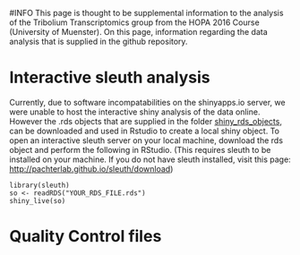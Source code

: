 #INFO
This page is thought to be supplemental information to the analysis of the Tribolium Transcriptomics group from the HOPA 2016 Course (University of Muenster). On this page, information regarding the data analysis that is supplied in the github repository.

# Interactive sleuth analysis
Currently, due to software incompatabilities on the shinyapps.io server, we were unable to host the interactive shiny analysis of the data online. However the .rds objects that are supplied in the folder [shiny_rds_objects](https://github.com/FloWuenne/HOPA_Course_2016_Tribolium_Transcriptomics/tree/master/shiny_rds_objects), can be downloaded and used in Rstudio to create a local shiny object. To open an interactive sleuth server on your local machine, download the rds object and perform the following in RStudio. (This requires sleuth to be installed on your machine. If you do not have sleuth installed, visit this page: http://pachterlab.github.io/sleuth/download)

    library(sleuth)
    so <- readRDS("YOUR_RDS_FILE.rds")
    shiny_live(so)



# Quality Control files

